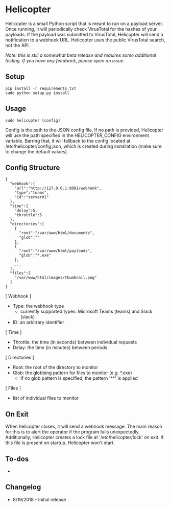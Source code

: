 # Helicopter 

Helicopter is a small Python script that is meant to run on a payload server. Once running, it will periodically check VirusTotal for the hashes of your payloads. If the payload was submitted to VirusTotal, Helicopter will send a notification to a webhook URL. Helicopter uses the public VirusTotal search, not the API.

*Note: this is still a somewhat beta release and requires some additional testing. If you have any feedback, please open an issue.*

## Setup

```
pip install -r requirements.txt
sudo python setup.py install
```

## Usage

```
sudo helicopter [config]
```

Config is the path to the JSON config file. If no path is provided, Helicopter will use the path specified in the HELICOPTER_CONFIG environment variable. Barring that, it will fallback to the config located at /etc/helicopter/config.json, which is created during installation (make sure to change the default values).

## Config Structure

```
{
  "webhook":{
    "url":"http://127.0.0.1:8081/webhook",
    "type":"teams",
    "id":"server01"
  },
  "time":{  
    "delay":5,
    "throttle":5
  },
  "directories":[
    {
      "root":"/var/www/html/documents",
      "glob":""
    },
    {
      "root":"/var/www/html/payloads",
      "glob":"*.exe"
    },
    ...
  ],
  "files":[
    "/var/www/html/images/thumbnail.png"
  ] 
}
```

[ Webhook ]

- Type: the webhook type
    - currently supported types: Microsoft Teams (teams) and Slack (slack)
- ID: an arbitrary identifier

[ Time ]

- Throttle: the time (in seconds) between individual requests
- Delay: the time (in minutes) between periods

[ Directories ]

- Root: the root of the directory to monitor
- Glob: the globbing pattern for files to monitor (e.g. *.exe)
    - If no glob pattern is specified, the pattern '**' is applied

[ Files ]

- list of individual files to monitor

## On Exit

When helicopter closes, it will send a webhook message. The main reason for this is to alert the operator if the program fails unexpectedly. Additionally, Helicopter creates a lock file at '/etc/helicopter/lock' on exit. If this file is present on startup, Helicopter won't start.

## To-dos

- 

## Changelog

- 8/19/2018 - Initial release
